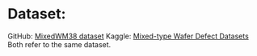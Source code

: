 # Dataset: 
GitHub: [MixedWM38 dataset](https://github.com/Burhan-Q/ClassifyDefectMap_MixedWM38)
Kaggle: [Mixed-type Wafer Defect Datasets](https://www.kaggle.com/datasets/co1d7era/mixedtype-wafer-defect-datasets?select=Wafer_Map_Datasets.npz)
Both refer to the same dataset.
